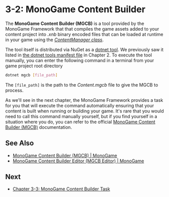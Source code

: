 # 3-2: MonoGame Content Builder

The **MonoGame Content Builder (MGCB)** is a tool provided by the MonoGame Framework that that compiles the game assets added to your content project into *.xnb* binary encoded files that can be loaded at runtime in your game using the [*ContentManager class*](https://docs.monogame.net/api/Microsoft.Xna.Framework.Content.ContentManager.html).  

The tool itself is distributed via NuGet as a [dotnet tool](https://learn.microsoft.com/en-us/dotnet/core/tools/global-tools).   We previously saw it listed in [the dotnet tools manifest file](../chapter-02-monogame-project-overview/02-03-the-dotnet-tools-manifest-file.md) in Chapter 2.  To execute the tool manually, you can enter the following command in a terminal from your game project root directory

```sh
dotnet mgcb [file_path]
```

The `[file_path]` is the path to the *Content.mgcb* file to give the MGCB to process. 

As we'll see in the next chapter, the MonoGame Framework provides a task for you that will execute the command automatically ensuring that your content is built when running or building your game.  It's rare that you would need to call this command manually yourself, but if you find yourself in a situation where you do, you can refer to the official [MonoGame Content Builder (MGCB)](https://docs.monogame.net/articles/getting_started/tools/mgcb.html) documentation.


## See Also
- [MonoGame Content Builder (MGCB) | MonoGame](https://docs.monogame.net/articles/getting_started/tools/mgcb.html)
- [MonoGame Content Builder Editor (MGCB Editor) | MonoGame](https://docs.monogame.net/articles/getting_started/tools/mgcb_editor.html)

## Next
- [Chapter 3-3: MonoGame Content Builder Task](./03-03-mongoame-content.builder.tasks.md)
